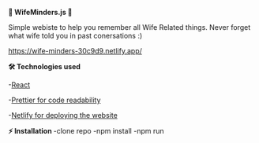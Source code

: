 <b>📝 WifeMinders.js 📝 </b>

Simple webiste to help you remember all Wife Related things. Never forget what wife told you in past conersations :)

https://wife-minders-30c9d9.netlify.app/

<b>🛠️ Technologies used</b>

 -<a href="https://reactjs.org/">React</a>
 
 -<a href ="https://prettier.io/">Prettier for code readability</a>  
 
-<a href ="https://app.netlify.com/teams/nikolalazarevic95/overview/">Netlify for deploying the website</a>


<b>⚡ Installation  </b>
  -clone repo
  -npm install
  -npm run


